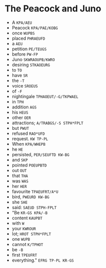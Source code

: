 # The Peacock and Juno

* A `KPA/AEU`
* Peacock `KPA/PAE/KOBG`
* once `WUPBS`
* placed `PHRAEUFD`
* a `AEU`
* petition `PE/TEUGS`
* before `PW-FP`
* Juno `SKWRAOUPB/KWRO`
* desiring `STKAOEURG`
* to `TO`
* have `SR`
* the `-T`
* voice `SROEUS`
* of `-F`
* nightingale `TPHAOEUT/-G/TKPWAEL`
* in `TPH`
* addition `AGS`
* his `HEUS`
* other `OER`
* attractions; `A/TRABGS/-S STPH*FPLT`
* but `PWUT`
* refused `RAO*UFD`
* request. `KW TP-PL`
* When `KPA/WHEPB`
* he `HE`
* persisted, `PER/SEUFTD KW-BG`
* and `SKP`
* pointed `POEUPBTD`
* out `OUT`
* that `THA`
* was `WAS`
* her `HER`
* favourite `TPAEUFRT/A*U`
* bird, `PWEURD KW-BG`
* she `SHE`
* said: `SAEUD STPH-FPLT`
* "Be `KR-GS KPA/-B`
* content `KAUPBT`
* with `W`
* your `KWROUR`
* lot; `HROT STPH*FPLT`
* one `WUPB`
* cannot `K/TPHOT`
* be `-B`
* first `TPEUFRT`
* everything." `EFRG TP-PL KR-GS`
